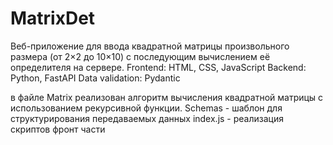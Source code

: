 # MatrixDet
Веб-приложение для ввода квадратной матрицы произвольного размера (от 2×2 до 10×10) с последующим вычислением её определителя на сервере. Frontend: HTML, CSS, JavaScript  Backend: Python, FastAPI  Data validation: Pydantic

в файле Matrix реализован алгоритм вычисления квадратной матрицы с использованием рекурсивной функции.
Schemas - шаблон для структурирования передаваемых данных
index.js - реализация скриптов фронт части
